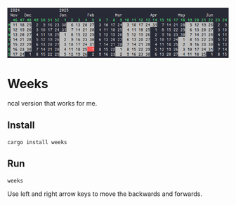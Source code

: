 ![Example](./example.png)

# Weeks

ncal version that works for me.

## Install

```
cargo install weeks
```

## Run

```
weeks
```

Use left and right arrow keys to move the backwards and forwards.
